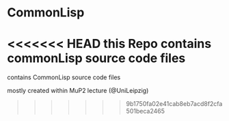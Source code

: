 # CommonLisp

<<<<<<< HEAD
this Repo contains commonLisp source code files
=======
contains CommonLisp source code files

mostly created within MuP2 lecture (@UniLeipzig)
>>>>>>> 9b1750fa02e41cab8eb7acd8f2cfa501beca2465
